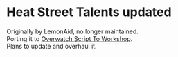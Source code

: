 # Heat Street Talents updated
Originally by LemonAid, no longer maintained.  
Porting it to [Overwatch Script To Workshop](https://github.com/ItsDeltin/Overwatch-Script-To-Workshop).  
Plans to update and overhaul it.  